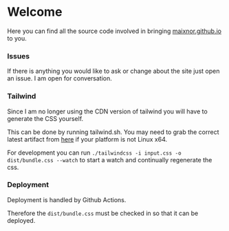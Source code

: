 
# Welcome 

Here you can find all the source code
involved in bringing [maixnor.github.io](https://maixnor.github.io) to you.

### Issues

If there is anything you would like to ask 
or change about the site just open an issue.
I am open for conversation.

### Tailwind

Since I am no longer using the CDN version of tailwind you 
will have to generate the CSS yourself.

This can be done by running tailwind.sh.
You may need to grab the correct latest artifact from [here](https://github.com/tailwindlabs/tailwindcss/releases/) 
if your platform is not Linux x64.

For development you can run 
`./tailwindcss -i input.css -o dist/bundle.css --watch`
to start a watch and continually regenerate the css. 

### Deployment

Deployment is handled by Github Actions.

Therefore the `dist/bundle.css` must be checked in so that it can be deployed.

